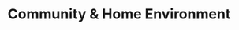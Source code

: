 ---
layout: more
permalink: "/modules/introduction/environment/"
title: Community & Home Environment
id: environment

sections:
  - section:

    - part: full
      title: Community Care Settings
      text: Community health nurses care for clients in a multitude of settings.

    - part: full
      sub-title: Take Action
      text: "Review the following pictures:"
      gallery:
        - Assisted Living-a housing model that includes assistance with personal care and hospitality services to clients living at risk or who can no longer be supported in their own home (photo of Clarendon court): modules/intro/topic/environment/AssistedLiving.jpg
        - Independent Seniors living- Privately run facilities that provide housing and sometimes activities to seniors (photo of Shannon Oaks): modules/intro/topic/environment/IndependentSeniorsLiving.jpg
        - Ambulatory Care Clinic-AC should be the first place home health clients come to get care. All services are provided and more clients can be seen when they come to the clinic than driving to individual homes (picture of AC clinic): modules/intro/topic/environment/AmbulatoryCareClinic.jpg
        - Social housing- Partners such as BC Housing and other non-profit organizations help provide housing to marginalized populations (picture of SRO): modules/intro/topic/environment/SocialHousing1.jpg

  - section: 
    - part: full
      title: Consent
      text: Obtaining and documenting consent is an important part of working with clients and should be done when the client is admitted to the program. Clients should also know they have the right to decline services. 
      text-2: You may come across clients who decline services but it may not be in their best interests nor are they capable of making that decision for themselves.

  - section:
    - part: half
      title: Hazards & Risks
      text: Community health nurses come across a variety of risks and hazards in the settings they work in. Community Risk Screening ensures mitigation of potential risk for staff and clients receiving services.  It promotes improved documentation and communication of risk among clinicians in all community programs. 
    - part: half
      title: Take Action
      text: Please click on the photos to review and determine what risks and hazards exist in each environment
      gallery:
        - Remove clutter to make space and provide care: modules/intro/topic/environment/HazardsRisks2.jpg
        - Remind clients to keep stairs & ramps free of clutter and objects: modules/intro/topic/environment/HazardsRisks1.jpg
        - Ensure items are safely stacked to prevent injuring care staff: modules/intro/topic/environment/HazardsRisks3.jpg

  - section:
    - part: half
      title: The Car as Worksite
      text: The nurse’s car is a tool home care nurses use.
    - part: half
      title: Take Action
      text: Examine the pircure to determine what could be done better.  Hover over the picture of the car for answers.
      storyline: carWorkSite

  - section:
    - part: half
      title: Infection Control
      text: "To control infection:"
      bullets: 
        - Minimize the items you bring in to the clients’ homes (e.g., only  the necessary supplies, client’s chart if needed, etc.)
        - Have PPE packed for each specific client and bring it in a separate bag into the clients’ homes
        - Do not bring left over supplies back to the car or to the unit after they have been in the clients’ home
        - Safely wrap/seal non-disposable soiled utensils/instruments used in clients’ home and return to the ‘dirty utility’ room for autoclaving
        - Do not transport used sharps unless safely sealed and locked in sharps container 
        - Do not transport bio-hazardous fluids (e.g., fluids drained, urine samples, etc)
    - part: half


---